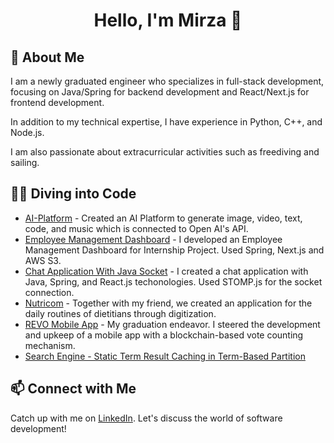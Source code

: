 <div align="center">
  <h1>Hello, I'm Mirza 👋</h1>
<!--   <h3>Aspiring Computer Engineer | Enthusiastic Full-Stack Developer</h3>
  <br> -->
<!--   <a href="http://nutriconn.com/"><img src="https://img.shields.io/badge/Nutriconn-Digitized_entire_workflow_of_dietitians-orange"></a> -->
<!--   <a href="https://senior.ceng.metu.edu.tr/2023/revo/"><img src="https://img.shields.io/badge-REVO-Blockchain_based_vote_counting_app-blue"></a> -->
</div>

## 🚀 About Me

I am a newly graduated engineer who specializes in full-stack development, focusing on Java/Spring for backend development and React/Next.js for frontend development.

In addition to my technical expertise, I have experience in Python, C++, and Node.js. 

I am also passionate about extracurricular activities such as freediving and sailing.

## 👨‍💻 Diving into Code
- [AI-Platform](https://github.com/YMirzaa/AI-Platform) - Created an AI Platform to generate image, video, text, code, and music which is connected to Open AI's API. 
- [Employee Management Dashboard](https://github.com/YMirzaa/Employee-Management-Dashboard) - I developed an Employee Management Dashboard for Internship Project. Used Spring, Next.js and AWS S3.
- [Chat Application With Java Socket](https://github.com/YMirzaa/Socket-Chat) - I created a chat application with Java, Spring, and React.js techonologies. Used STOMP.js for the socket connection.
- [Nutricom](https://github.com/Nutrikom/web-frontend) - Together with my friend, we created an application for the daily routines of dietitians through digitization.
- [REVO Mobile App](https://senior.ceng.metu.edu.tr/2023/revo/) - My graduation endeavor. I steered the development and upkeep of a mobile app with a blockchain-based vote counting mechanism.
- [Search Engine - Static Term Result Caching in Term-Based Partition](https://github.com/YMirzaa/Search-Engine-CENG778)

## 📫 Connect with Me

Catch up with me on [LinkedIn](https://www.linkedin.com/in/yusuf-mirza-altay-b03409168/). Let's discuss the world of software development!

<!--
### SkillSet
[![Profile views: YMirzaa](https://gpvc.arturio.dev/YMirzaa)](https://github.com/YMirzaa)
[![Linkedin: YMirzaa](https://img.shields.io/badge/-Follow-blue?style=flat-square&logo=Linkedin&logoColor=white&link=https://www.linkedin.com/in/yusuf-mirza-%C3%B6ks%C3%BCz-b03409168/)](https://www.linkedin.com/in/yusuf-mirza-%C3%B6ks%C3%BCz-b03409168/)
[![mail: ymirzaa](https://img.shields.io/badge/-Mail-red?style=flat-square&logo=Gmail&logoColor=white&link=mailto:ymiirza@gmail.com)](mailto:ymiirza@gmail.com)

![JavaScript](https://img.shields.io/badge/-JavaScript-000?&logo=JavaScript)
![TypeScript](https://img.shields.io/badge/-TypeScript-000?&logo=TypeScript)
![React](https://img.shields.io/badge/-React-000?&logo=React)
![React Native](https://img.shields.io/badge/React_Native-000.svg?&logo=react&logoColor=%2361DAFB)
![NodeJS](https://img.shields.io/badge/node.js-000?&logo=node.js&logoColor=white)
![Express.js](https://img.shields.io/badge/express.js-000.svg?&logo=express&logoColor=%2361DAFB)
![Python](https://img.shields.io/badge/-Python-000?&logo=Python)
![C++](https://img.shields.io/badge/-C++-000?&logo=c%2b%2b&logoColor=00599C)
![SQL](https://img.shields.io/badge/-SQL-000?&logo=PostgreSQL)
![MongoDB](https://img.shields.io/badge/-MongoDB-000?&logo=MongoDB)
![AWS](https://img.shields.io/badge/-AWS-000?&logo=Amazon-AWS&logoColor=F90)
![Linux](https://img.shields.io/badge/-Linux-000?&logo=Linux)

### 📈 My Github status:
[![Apoorv's github && 42 stats](https://github-readme-stats.vercel.app/api?username=ymirzaa&show_icons=true&theme=radical)](https://github.com/YMirzaa)
[![Top Langs](https://github-readme-stats.vercel.app/api/top-langs/?username=ymirzaa&layout=compact&theme=radical)](https://github.com/YMirzaa)
-->
